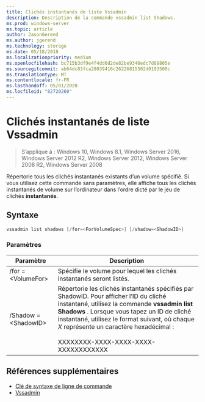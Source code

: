 ```yaml
---
title: Clichés instantanés de liste Vssadmin
description: Description de la commande vssadmin list Shadows.
ms.prod: windows-server
ms.topic: article
author: JasonGerend
ms.author: jgerend
ms.technology: storage
ms.date: 05/18/2018
ms.localizationpriority: medium
ms.openlocfilehash: bc715b3df9e4f4dd6d2de82be9346edc7d88805e
ms.sourcegitcommit: ab64dc83fca28039416c26226815502d0193500c
ms.translationtype: MT
ms.contentlocale: fr-FR
ms.lasthandoff: 05/01/2020
ms.locfileid: "82720260"
---
```

# <a name="vssadmin-list-shadows"></a>Clichés instantanés de liste Vssadmin

> S’applique à : Windows 10, Windows 8.1, Windows Server 2016, Windows Server 2012 R2, Windows Server 2012, Windows Server 2008 R2, Windows Server 2008

Répertorie tous les clichés instantanés existants d’un volume spécifié. Si vous utilisez cette commande sans paramètres, elle affiche tous les clichés instantanés de volume sur l’ordinateur dans l’ordre dicté par le jeu de clichés **instantanés**.

## <a name="syntax"></a>Syntaxe

```PowerShell
vssadmin list shadows [/for=<ForVolumeSpec>] [/shadow=<ShadowID>]
```

### <a name="parameters"></a>Paramètres

|Paramètre|Description|
|---|---|
|/for =\<VolumeFor>|Spécifie le volume pour lequel les clichés instantanés seront listés.|
|/Shadow =\<ShadowID>|Répertorie les clichés instantanés spécifiés par ShadowID. Pour afficher l’ID du cliché instantané, utilisez la commande **vssadmin list Shadows** . Lorsque vous tapez un ID de cliché instantané, utilisez le format suivant, où chaque *X* représente un caractère hexadécimal :<br><br>XXXXXXXX-XXXX-XXXX-XXXX-XXXXXXXXXXXX|

## <a name="additional-references"></a>Références supplémentaires

* [Clé de syntaxe de ligne de commande](https://docs.microsoft.com/previous-versions/windows/it-pro/windows-server-2012-r2-and-2012/cc771080(v%3dws.11))
* [Vssadmin](vssadmin.md)